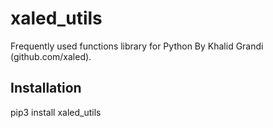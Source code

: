 # xaled_utils
Frequently used functions library for Python By Khalid Grandi (github.com/xaled).

## Installation
pip3 install xaled_utils
